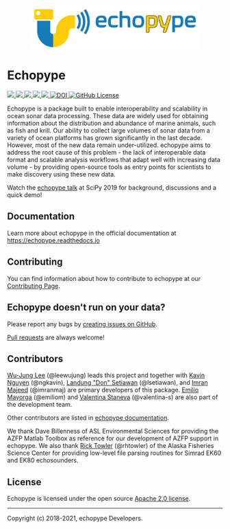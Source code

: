 <div align="center">
<img src="https://raw.githubusercontent.com/OSOceanAcoustics/echopype/master/docs/source/_static/echopype_logo_banner.png" width="400">
</div>

# Echopype

<a href="https://github.com/OSOceanAcoustics/echopype/actions/workflows/ci.yaml">
  <img src="https://github.com/OSOceanAcoustics/echopype/actions/workflows/ci.yaml/badge.svg"/>
</a>

<a href="https://echopype.readthedocs.io/en/latest/?badge=latest">
  <img src="https://readthedocs.org/projects/echopype/badge/?version=latest"/>
</a>

<a href="https://codecov.io/gh/OSOceanAcoustics/echopype">
  <img src="https://codecov.io/gh/OSOceanAcoustics/echopype/branch/master/graph/badge.svg?token=GT98F919XR"/>
</a>

<a href="https://pypi.org/project/echopype/">
  <img src="https://img.shields.io/pypi/v/echopype.svg"/>
</a>

<a href="https://anaconda.org/conda-forge/echopype">
  <img src="https://img.shields.io/conda/vn/conda-forge/echopype.svg"/>
</a>

<a href="https://doi.org/10.5281/zenodo.4066742">
  <img src="https://zenodo.org/badge/DOI/10.5281/zenodo.4066742.svg" alt="DOI">
</a>

<a href="https://raw.githubusercontent.com/OSOceanAcoustics/echopype/master/LICENSE">
  <img alt="GitHub License" src="https://img.shields.io/github/license/OSOceanAcoustics/echopype">
</a>

Echopype is a package built to enable interoperability and scalability in ocean sonar data processing. These data are widely used for obtaining information about the distribution and abundance of marine animals, such as fish and krill. Our ability to collect large volumes of sonar data from a variety of ocean platforms has grown significantly in the last decade. However, most of the new data remain under-utilized. echopype aims to address the root cause of this problem - the lack of interoperable data format and scalable analysis workflows that adapt well with increasing data volume - by providing open-source tools as entry points for scientists to make discovery using these new data.

Watch the [echopype talk](https://www.youtube.com/watch?v=qboH7MyHrpU)
at SciPy 2019 for background, discussions and a quick demo!

## Documentation

Learn more about echopype in the official documentation at https://echopype.readthedocs.io


## Contributing

You can find information about how to contribute to echopype at our [Contributing Page](https://echopype.readthedocs.io/en/latest/contributing.html).


## Echopype doesn't run on your data?

Please report any bugs by [creating issues on GitHub](https://medium.com/nyc-planning-digital/writing-a-proper-github-issue-97427d62a20f).

[Pull requests](https://jarednielsen.com/learn-git-fork-pull-request/) are always welcome!


Contributors
------------

[Wu-Jung Lee](http://leewujung.github.io) (@leewujung) leads this project and together with
[Kavin Nguyen](https://github.com/ngkavin) (@ngkavin), [Landung "Don" Setiawan](https://github.com/lsetiawan) (@lsetiawan), and [Imran Majeed](https://github.com/imranmaj) (@imranmaj) are primary developers of this package.
[Emilio Mayorga](https://www.apl.washington.edu/people/profile.php?last_name=Mayorga&first_name=Emilio) (@emiliom)
and [Valentina Staneva](https://escience.washington.edu/people/valentina-staneva/) (@valentina-s)
are also part of the development team.

Other contributors are listed in [echopype documentation](https://echopype.readthedocs.io).

We thank Dave Billenness of ASL Environmental Sciences for
providing the AZFP Matlab Toolbox as reference for our
development of AZFP support in echopype.
We also thank [Rick Towler](https://github.com/rhtowler) (@rhtowler)
of the Alaska Fisheries Science Center
for providing low-level file parsing routines for
Simrad EK60 and EK80 echosounders.


License
-------

Echopype is licensed under the open source [Apache 2.0 license](https://opensource.org/licenses/Apache-2.0).


---------------

Copyright (c) 2018-2021, echopype Developers.
